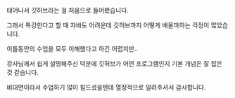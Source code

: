 태어나서 깃허브라는 걸 처음으로 들어봤습니다.

그래서 특강한다고 할 때 자바도 어려운데 깃허브까지 어떻게 배울까하는 걱정이 많았습니다. 

이틀동안의 수업을 모두 이해했다고 하긴 어렵지만.. 

강사님께서 쉽게 설명해주신 덕분에 깃허브가 어떤 프로그램인지 기본 개념은 잘 잡은 것 같습니다. 

비대면이라서 수업하기 많이 힘드셨을텐데 열정적으로 알려주셔서 감사합니다. 

